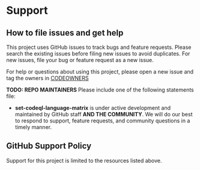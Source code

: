# Support 

## How to file issues and get help

This project uses GitHub issues to track bugs and feature requests. Please search the existing issues before filing new issues to avoid duplicates. For new issues, file your bug or feature request as a new issue.

For help or questions about using this project, please open a new issue and tag the owners in [CODEOWNERS](./CODEOWNERS.md)

**TODO: REPO MAINTAINERS** Please include one of the following statements file:

- **set-codeql-language-matrix** is under active development and maintained by GitHub staff **AND THE COMMUNITY**. We will do our best to respond to support, feature requests, and community questions in a timely manner.

## GitHub Support Policy

Support for this project is limited to the resources listed above.
